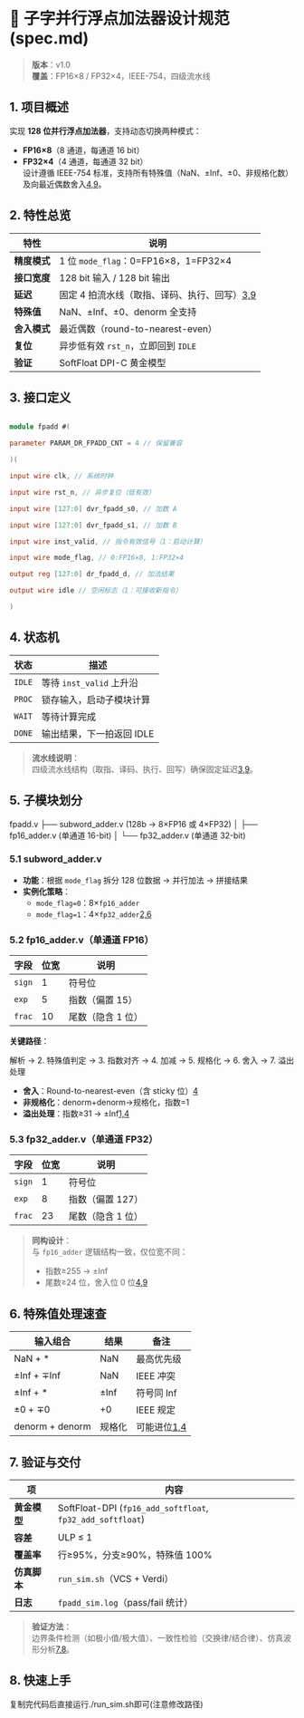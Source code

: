 # 📘 子字并行浮点加法器设计规范 (spec.md)

> **版本**：v1.0  
> **覆盖**：FP16×8 / FP32×4，IEEE-754，四级流水线

## 1. 项目概述
实现 **128 位并行浮点加法器**，支持动态切换两种模式：  
- **FP16×8**（8 通道，每通道 16 bit）  
- **FP32×4**（4 通道，每通道 32 bit）  
设计遵循 IEEE-754 标准，支持所有特殊值（NaN、±Inf、±0、非规格化数）及向最近偶数舍入[4,9](@ref)。

## 2. 特性总览
| 特性 | 说明 |
|------|------|
| **精度模式** | 1 位 `mode_flag`：0=FP16×8，1=FP32×4 |
| **接口宽度** | 128 bit 输入 / 128 bit 输出 |
| **延迟** | 固定 4 拍流水线（取指、译码、执行、回写）[3,9](@ref) |
| **特殊值** | NaN、±Inf、±0、denorm 全支持 |
| **舍入模式** | 最近偶数（round-to-nearest-even） |
| **复位** | 异步低有效 `rst_n`，立即回到 `IDLE` |
| **验证** | SoftFloat DPI-C 黄金模型 |

## 3. 接口定义
```verilog

module fpadd #(

parameter PARAM_DR_FPADD_CNT = 4 // 保留兼容

)(

input wire clk, // 系统时钟

input wire rst_n, // 异步复位（低有效）

input wire [127:0] dvr_fpadd_s0, // 加数 A

input wire [127:0] dvr_fpadd_s1, // 加数 B

input wire inst_valid, // 指令有效信号（1：启动计算）

input wire mode_flag, // 0:FP16×8, 1:FP32×4

output reg [127:0] dr_fpadd_d, // 加法结果

output wire idle // 空闲标志（1：可接收新指令）

)
```
## 4. 状态机
| 状态   | 描述                     |
|--------|--------------------------|
| `IDLE` | 等待 `inst_valid` 上升沿 |
| `PROC` | 锁存输入，启动子模块计算 |
| `WAIT` | 等待计算完成             |
| `DONE` | 输出结果，下一拍返回 IDLE |

> **流水线说明**：  
> 四级流水线结构（取指、译码、执行、回写）确保固定延迟[3,9](@ref)。

## 5. 子模块划分
fpadd.v
├── subword_adder.v (128b → 8×FP16 或 4×FP32)
│ ├── fp16_adder.v (单通道 16-bit)
│ └── fp32_adder.v (单通道 32-bit)

### 5.1 subword_adder.v
- **功能**：根据 `mode_flag` 拆分 128 位数据 → 并行加法 → 拼接结果  
- **实例化策略**：
  - `mode_flag=0`：8×`fp16_adder`  
  - `mode_flag=1`：4×`fp32_adder`[2,6](@ref)  

### 5.2 fp16_adder.v（单通道 FP16）
| 字段   | 位宽 | 说明             |
|--------|------|------------------|
| `sign` | 1    | 符号位           |
| `exp`  | 5    | 指数（偏置 15）  |
| `frac` | 10   | 尾数（隐含 1 位） |

**关键路径**：

解析 → 2. 特殊值判定 → 3. 指数对齐 → 4. 加减 → 5. 规格化 → 6. 舍入 → 7. 溢出处理
- **舍入**：Round-to-nearest-even（含 sticky 位）[4](@ref)  
- **非规格化**：denorm+denorm→规格化，指数=1  
- **溢出处理**：指数≥31 → ±Inf[1,4](@ref)  

### 5.3 fp32_adder.v（单通道 FP32）
| 字段   | 位宽 | 说明               |
|--------|------|--------------------|
| `sign` | 1    | 符号位             |
| `exp`  | 8    | 指数（偏置 127）   |
| `frac` | 23   | 尾数（隐含 1 位）   |

> **同构设计**：  
> 与 `fp16_adder` 逻辑结构一致，仅位宽不同：  
> - 指数≥255 → ±Inf  
> - 尾数≥24 位，舍入位 0 位[4,9](@ref)  

## 6. 特殊值处理速查
| 输入组合        | 结果      | 备注               |
|-----------------|-----------|--------------------|
| NaN + *         | NaN       | 最高优先级         |
| ±Inf + ∓Inf     | NaN       | IEEE 冲突          |
| ±Inf + *        | ±Inf      | 符号同 Inf         |
| ±0 + ∓0         | +0        | IEEE 规定          |
| denorm + denorm | 规格化    | 可能进位[1,4](@ref) |

## 7. 验证与交付
| 项            | 内容                              |
|---------------|-----------------------------------|
| **黄金模型**  | SoftFloat-DPI (`fp16_add_softfloat`, `fp32_add_softfloat`) |
| **容差**      | ULP ≤ 1                           |
| **覆盖率**    | 行≥95%，分支≥90%，特殊值 100%     |
| **仿真脚本**  | `run_sim.sh`（VCS + Verdi）       |
| **日志**      | `fpadd_sim.log`（pass/fail 统计） |

> **验证方法**：  
> 边界条件检测（如极小值/极大值）、一致性检验（交换律/结合律）、仿真波形分析[7,8](@ref)。

## 8. 快速上手

复制完代码后直接运行./run_sim.sh即可(注意修改路径) 
